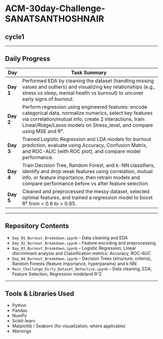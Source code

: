 # ACM-30day-Challenge-SANATSANTHOSHNAIR
## cycle1

---

## Daily Progress

| Day   | Task Summary |
|-------|--------------|
| **Day 1** | Performed EDA by cleaning the dataset (handling missing values and outliers) and visualizing key relationships (e.g., stress vs sleep, mental health vs burnout) to uncover early signs of burnout. |
| **Day 2** | Perform regression using engineered features: encode categorical data, normalize numerics, select key features via correlation/mutual info, create 2 interactions, train Linear/Ridge/Lasso models on Stress_level, and compare using MSE and R². |
| **Day 3** | Trained Logistic Regression and LDA models for burnout prediction, evaluate using Accuracy, Confusion Matrix, and ROC-AUC (with ROC plot), and compare model performance. |
| **Day 4** | Train Decision Tree, Random Forest, and k-NN classifiers, identify and drop weak features using correlation, mutual info, or feature importance, then retrain models and compare performance before vs after feature selection.|
| **Day 5** | Cleaned and preprocessed the messy dataset, selected optimal features, and trained a regression model to boost R² from < 0.6 to > 0.85.

---

## Repository Contents

- `Day_01_Burnout_Breakdown.ipynb`               – Data cleaning and EDA
- `Day_02_Burnout_Breakdown.ipynb`               – Feature encoding and preprocessing
- `Day_03_Burnout_Breakdown.ipynb`               – Logistic Regression, Linear discriminant analysis and Classification metrics: Accuracy, ROC-AUC 
- `Day_04_Burnout_Breakdown.ipynb`               – Decision Trees (structure, criteria), Random Forests (feature importance, hyperparams) and k-NN
- `Main_Challenge_Dirty_Dataset_Detective.ipynb` – Data cleaning, EDA, Feature Selection, Regression modeland R^2 
---

## Tools & Libraries Used

- Python
- Pandas
- NumPy
- Scikit-learn
- Matplotlib / Seaborn (for visualization, where applicable)
- Warnings 


